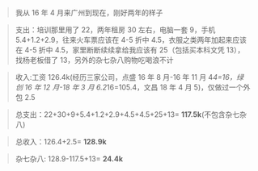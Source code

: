 > 我从 16 年 4 月来广州到现在，刚好两年的样子

> 支出：培训那里用了 22，两年租房 30 左右，电脑一套 9，手机 5.4+1.2+2.9，往来火车票应该在 4-5 折中 4.5，衣服之类两年加起来应该在 4-5 折中 4.5，家里断断续续拿给我应该有 25（包括买本科文凭 13），找杨老板借了 13，另外的杂七杂八购物吃喝浪不计

> 收入:工资 126.4k(经历三家公司，点盛 16 年 8 月-16 年 11 月 4*4=16，绿创 16 年 12 月-18 年 3 月 6.2*16=105.4，文昌 18 年 4 月 5)，仅做过一个外包 2.5

> 总支出：22+30+9+5.4+1.2+2.9+4.5+4.5+25+13= **117.5k**(不包含杂七杂八)

> 总收入：126.4+2.5= **128.9k**

> 杂七杂八: 128.9-117.5+13= **24.4k**
